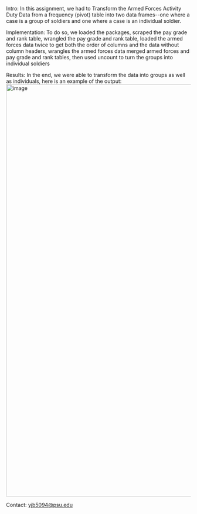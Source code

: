 Intro:
In this assignment, we had to Transform the Armed Forces Activity Duty Data from a frequency (pivot) table into two data frames--one where a case is a group of soldiers and one where a case is an individual soldier.

Implementation:
To do so, we loaded the packages, scraped the pay grade and rank table,
wrangled the pay grade and rank table, 
loaded the armed forces data twice to get both the order of columns and the data without column headers,
wrangles the armed forces data
merged armed forces and pay grade and rank tables,
then used uncount to turn the groups into individual soldiers

Results:
In the end, we were able to transform the data into groups as well as individuals, here is an example of the output:
<img width="1123" alt="image" src="https://github.com/user-attachments/assets/591742ca-2623-4b2f-9128-086fafcbdcf4">

Contact: yjb5094@psu.edu
